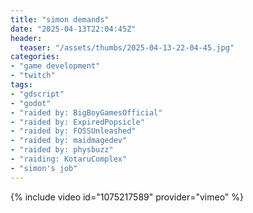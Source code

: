 ```yaml
---
title: "simon demands"
date: "2025-04-13T22:04:45Z"
header:
  teaser: "/assets/thumbs/2025-04-13-22-04-45.jpg"
categories:
- "game development"
- "twitch"
tags:
- "gdscript"
- "godot"
- "raided by: BigBoyGamesOfficial"
- "raided by: ExpiredPopsicle"
- "raided by: FOSSUnleashed"
- "raided by: maidmagedev"
- "raided by: physbuzz"
- "raiding: KotaruComplex"
- "simon's job"
---
```

{% include video id="1075217589" provider="vimeo" %}
